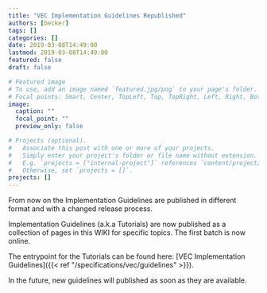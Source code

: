 ```yaml
---
title: "VEC Implementation Guidelines Republished"
authors: [becker]
tags: []
categories: []
date: 2019-03-08T14:49:00
lastmod: 2019-03-08T14:49:00
featured: false
draft: false

# Featured image
# To use, add an image named `featured.jpg/png` to your page's folder.
# Focal points: Smart, Center, TopLeft, Top, TopRight, Left, Right, BottomLeft, Bottom, BottomRight.
image:
  caption: ""
  focal_point: ""
  preview_only: false

# Projects (optional).
#   Associate this post with one or more of your projects.
#   Simply enter your project's folder or file name without extension.
#   E.g. `projects = ["internal-project"]` references `content/project/deep-learning/index.md`.
#   Otherwise, set `projects = []`.
projects: []
---
```

From now on the Implementation Guidelines are published in different format and with a changed release process.
<!--more-->
Implementation Guidelines (a.k.a Tutorials) are now published as a collection of pages in this WIKI for specific topics. The first batch is now online. 

The entrypoint for the Tutorials can be found here: [VEC Implementation Guidelines]({{< ref "/specifications/vec/guidelines" >}}).

In the future, new guidelines will published as soon as they are available.